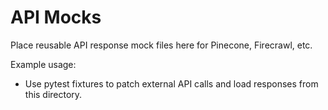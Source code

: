 # API Mocks

Place reusable API response mock files here for Pinecone, Firecrawl, etc.

Example usage:
- Use pytest fixtures to patch external API calls and load responses from this directory.
